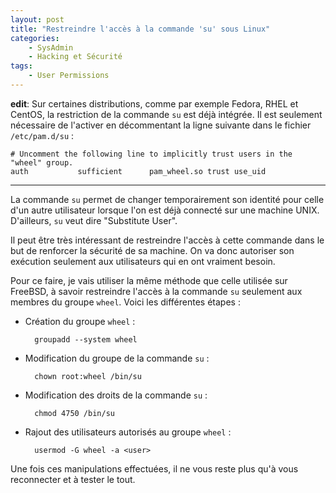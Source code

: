 ```yaml
---
layout: post
title: "Restreindre l'accès à la commande 'su' sous Linux"
categories:
    - SysAdmin
    - Hacking et Sécurité
tags:
    - User Permissions
---
```

**edit**: Sur certaines distributions, comme par exemple Fedora, RHEL et CentOS, la restriction de la commande `su` est déjà intégrée. Il est seulement nécessaire de l'activer en décommentant la ligne suivante dans le fichier `/etc/pam.d/su` :

    # Uncomment the following line to implicitly trust users in the "wheel" group.
    auth           sufficient      pam_wheel.so trust use_uid

* * *

La commande `su` permet de changer temporairement son identité pour celle d'un autre utilisateur lorsque l'on est déjà connecté sur une machine UNIX. D'ailleurs, `su` veut dire "Substitute User".

Il peut être très intéressant de restreindre l'accès à cette commande dans le but de renforcer la sécurité de sa machine. On va donc autoriser son exécution seulement aux utilisateurs qui en ont vraiment besoin.

Pour ce faire, je vais utiliser la même méthode que celle utilisée sur FreeBSD, à savoir restreindre l'accès à la commande `su` seulement aux membres du groupe `wheel`. Voici les différentes étapes :

* Création du groupe `wheel` :

        groupadd --system wheel

* Modification du groupe de la commande `su` :

        chown root:wheel /bin/su

* Modification des droits de la commande `su` :

        chmod 4750 /bin/su

* Rajout des utilisateurs autorisés au groupe `wheel` :

        usermod -G wheel -a <user>

Une fois ces manipulations effectuées, il ne vous reste plus qu'à vous reconnecter et à tester le tout.
